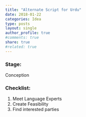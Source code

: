 ```yaml
---
title: "Alternate Script for Urdu"
date: 2018-01-22
categories: Idea
type: posts
layout: single
author_profile: true
#comments: true
share: true
#related: true
---
```



### Stage: 
Conception

### Checklist:
  1. Meet Language Experts
  2. Create Feasibility
  3. Find interested parties